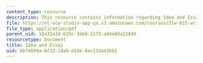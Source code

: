 ```yaml
---
content_type: resource
description: This resource contains information regarding Idea and Essay.
file: https://ol-ocw-studio-app-qa.s3.amazonaws.com/courses/21w-015-writing-and-rhetoric-writing-about-sports-fall-2013/0b74699a8f3214a8d19e8ac13da42bb1_MIT21W_015F13_IDEA.pdf
file_type: application/pdf
parent_uid: 18a32e2d-629c-3de0-2173-a04e88a22849
resourcetype: Document
title: Idea and Essay
uid: 0b74699a-8f32-14a8-d19e-8ac13da42bb1
---
```

